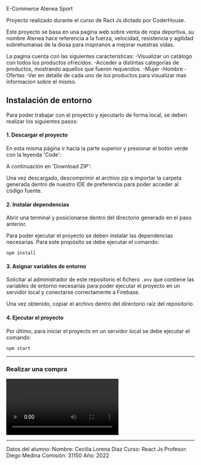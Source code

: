 E-Commerce Atenea Sport

Proyecto realizado durante el curso de Ract Js dictado por CoderHouse.

Este proyecto se basa en una pagina web sobre venta de ropa deportiva, su nombre Atenea
hace referencia a la fuerza, velocidad, resistencia y agilidad sobrehumanas de la diosa para inspiranos a mejorar nuestras vidas.

La pagina cuenta con las siguientes caracteristicas:
-Visualizar un catálogo con todos los productos ofrecidos.
-Acceder a distintas categorias de productos, mostrando aquellos que fueron requeridos.
    -Mujer
    -Hombre
    -Ofertas
-Ver en detalle de cada uno de los productos para visualizar mas informacion sobre el mismo.



## Instalación de entorno

Para poder trabajar con el proyecto y ejecutarlo de forma local, se deben realizar los siguientes pasos:

#### 1. Descargar el proyecto

En esta misma página ir hacia la parte superior y presionar el botón verde con la leyenda 'Code':


A continuación en 'Download ZIP':

Una vez descargado, descomprimir el archivo zip e importar la carpeta generada dentro de nuestro IDE de preferencia para poder acceder al código fuente.

#### 2. Instalar dependencias

Abrir una terminal y posicionarse dentro del directorio generado en el paso anterior.

Para poder ejecutar el proyecto se deben instalar las dependencias necesarias. Para este propósito se debe ejecutar el comando:

`npm install`

#### 3. Asignar variables de entorno

Solicitar al administrador de este repositorio el fichero `.env` que contiene las variables de entorno necesarias para poder ejecutar el proyecto en un servidor local y conectarse correctamente a Firebase. 

Una vez obtenido, copiar el archivo dentro del directorio raíz del repositorio.

#### 4. Ejecutar el proyecto

Por último, para iniciar el proyecto en un servidor local se debe ejecutar el comando:

`npm start`

-----------------------------------------------------
### Realizar una compra

![Realizar una compra](/src/img/Atenea.wmv "Realizar una compra")


-----------------------------------------------------

Datos del alumno:
Nombre: Cecilia Lorena Diaz
Curso: React Js
Profesor: Diego Medina
Comisión: 31150
Año: 2022
